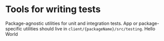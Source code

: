 # Tools for writing tests

Package-agnostic utilities for unit and integration tests.
App or package-specific utilities should live in `client/{packageName}/src/testing`.
Hello World

